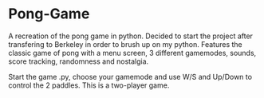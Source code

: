 # Pong-Game

A recreation of the pong game in python. Decided to start the project after transfering to Berkeley in order to brush up on my python.
Features the classic game of pong with a menu screen, 3 different gamemodes, sounds, score tracking, randomness and nostalgia.

Start the game .py, choose your gamemode and use W/S and Up/Down to control the 2 paddles. This is a two-player game.
